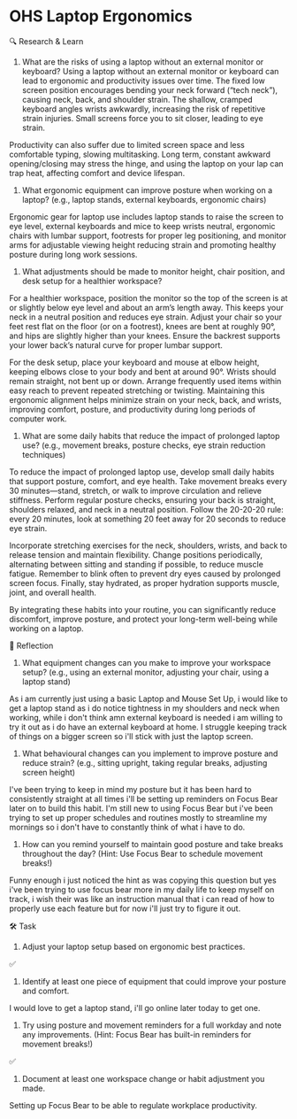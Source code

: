 # OHS Laptop Ergonomics

🔍 Research & Learn

1. What are the risks of using a laptop without an external monitor or keyboard?
   Using a laptop without an external monitor or keyboard can lead to ergonomic
   and productivity issues over time. The fixed low screen position encourages
   bending your neck forward (“tech neck”), causing neck, back, and shoulder
   strain. The shallow, cramped keyboard angles wrists awkwardly, increasing the
   risk of repetitive strain injuries. Small screens force you to sit closer,
   leading to eye strain.

Productivity can also suffer due to limited screen space and less comfortable
typing, slowing multitasking. Long term, constant awkward opening/closing may
stress the hinge, and using the laptop on your lap can trap heat, affecting
comfort and device lifespan.

1. What ergonomic equipment can improve posture when working on a laptop? (e.g.,
   laptop stands, external keyboards, ergonomic chairs)

Ergonomic gear for laptop use includes laptop stands to raise the screen to eye
level, external keyboards and mice to keep wrists neutral, ergonomic chairs with
lumbar support, footrests for proper leg positioning, and monitor arms for
adjustable viewing height reducing strain and promoting healthy posture during
long work sessions.

1. What adjustments should be made to monitor height, chair position, and desk
   setup for a healthier workspace?

For a healthier workspace, position the monitor so the top of the screen is at
or slightly below eye level and about an arm’s length away. This keeps your neck
in a neutral position and reduces eye strain. Adjust your chair so your feet
rest flat on the floor (or on a footrest), knees are bent at roughly 90°, and
hips are slightly higher than your knees. Ensure the backrest supports your
lower back’s natural curve for proper lumbar support.

For the desk setup, place your keyboard and mouse at elbow height, keeping
elbows close to your body and bent at around 90°. Wrists should remain straight,
not bent up or down. Arrange frequently used items within easy reach to prevent
repeated stretching or twisting. Maintaining this ergonomic alignment helps
minimize strain on your neck, back, and wrists, improving comfort, posture, and
productivity during long periods of computer work.

1. What are some daily habits that reduce the impact of prolonged laptop use?
   (e.g., movement breaks, posture checks, eye strain reduction techniques)

To reduce the impact of prolonged laptop use, develop small daily habits that
support posture, comfort, and eye health. Take movement breaks every 30
minutes—stand, stretch, or walk to improve circulation and relieve stiffness.
Perform regular posture checks, ensuring your back is straight, shoulders
relaxed, and neck in a neutral position. Follow the 20-20-20 rule: every 20
minutes, look at something 20 feet away for 20 seconds to reduce eye strain.

Incorporate stretching exercises for the neck, shoulders, wrists, and back to
release tension and maintain flexibility. Change positions periodically,
alternating between sitting and standing if possible, to reduce muscle fatigue.
Remember to blink often to prevent dry eyes caused by prolonged screen focus.
Finally, stay hydrated, as proper hydration supports muscle, joint, and overall
health.

By integrating these habits into your routine, you can significantly reduce
discomfort, improve posture, and protect your long-term well-being while working
on a laptop.

📝 Reflection

1. What equipment changes can you make to improve your workspace setup? (e.g.,
   using an external monitor, adjusting your chair, using a laptop stand)

As i am currently just using a basic Laptop and Mouse Set Up, i would like to
get a laptop stand as i do notice tightness in my shoulders and neck when
working, while i don't think amn external keyboard is needed i am willing to try
it out as i do have an external keyboard at home. I struggle keeping track of
things on a bigger screen so i'll stick with just the laptop screen.

1. What behavioural changes can you implement to improve posture and reduce
   strain? (e.g., sitting upright, taking regular breaks, adjusting screen
   height)

I've been trying to keep in mind my posture but it has been hard to consistently
straight at all times i'll be setting up reminders on Focus Bear later on to
build this habit. I'm still new to using Focus Bear but i've been trying to set
up proper schedules and routines mostly to streamline my mornings so i don't
have to constantly think of what i have to do.

1. How can you remind yourself to maintain good posture and take breaks
   throughout the day? (Hint: Use Focus Bear to schedule movement breaks!)

Funny enough i just noticed the hint as was copying this question but yes i've
been trying to use focus bear more in my daily life to keep myself on track, i
wish their was like an instruction manual that i can read of how to properly use
each feature but for now i'll just try to figure it out.

🛠️ Task

1. Adjust your laptop setup based on ergonomic best practices.

✅

1. Identify at least one piece of equipment that could improve your posture and
   comfort.

I would love to get a laptop stand, i'll go online later today to get one.

1. Try using posture and movement reminders for a full workday and note any
   improvements. (Hint: Focus Bear has built-in reminders for movement breaks!)

✅

1. Document at least one workspace change or habit adjustment you made.

Setting up Focus Bear to be able to regulate workplace productivity.

